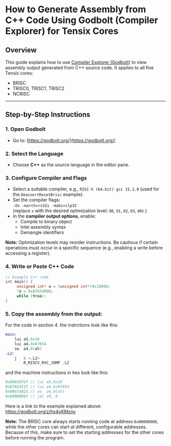 # How to Generate Assembly from C++ Code Using Godbolt (Compiler Explorer) for Tensix Cores

## Overview

This guide explains how to use [Compiler Explorer (Godbolt)](https://godbolt.org/) to view assembly output generated from C++ source code. It applies to all five Tensix cores:

- BRISC  
- TRISC0, TRISC1, TRISC2  
- NCRISC

---
## Step-by-Step Instructions

### 1. Open Godbolt

- Go to: [https://godbolt.org/](https://godbolt.org/)

### 2. Select the Language

- Choose **C++** as the source language in the editor pane.

### 3. Configure Compiler and Flags

- Select a suitable compiler, e.g., `RISC-V (64-bit) gcc 15.1.0` (used for the `DeassertResetBrisc` example).
- Set the compiler flags:  
  `-Ox -march=rv32i -mabi=ilp32`  
  (replace `x` with the desired optimization level: `O0`, `O1`, `O2`, `O3`, etc.)
- In the **compiler output options**, enable:
  - Compile to binary object  
  - Intel assembly syntax  
  - Demangle identifiers  

**Note:** Optimization levels may reorder instructions. Be cautious if certain operations must occur in a specific sequence (e.g., enabling a write before accessing a register).

### 4. Write or Paste C++ Code

```cpp
// Example C++ code
int main() {
     unsigned int* a = (unsigned int*)0x10000;
     *a = 0x87654000;
     while (true);
}
```

### 5. Copy the assembly from the output:

For the code in section 4. the instrctions look like this:
```asm
main:
    lui	a5,0x10
    lui	a4,0x87654
    sw	a4,0(a5)
.L2:
    j	8 <.L2>
        R_RISCV_RVC_JUMP .L2
```
and the machine instructions in hex look like this:
```cpp
0x000107b7 // lui a5,0x10
0x87654737 // lui a4,0x87654
0x00e7a023 // sw  a4,0(a5)
0x0000006f // jal x0, 0   
```

Here is a link to the example explained above: https://godbolt.org/z/hs4oKMznv

**Note:** The BRISC core always starts running code at address `0x00000000`, while the other cores can start at different, configurable addresses. Because of this, make sure to set the starting addresses for the other cores before running the program.